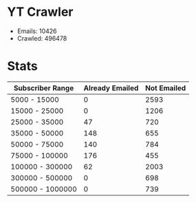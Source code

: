 # YT Crawler
- Emails: 10426
- Crawled: 496478

# Stats
| Subscriber Range  | Already Emailed | Not Emailed |
|-------|-------|-------|
| 5000 - 15000 | 0 | 2593 |
| 15000 - 25000 | 0 | 1206 |
| 25000 - 35000 | 47 | 720 |
| 35000 - 50000 | 148 | 655 |
| 50000 - 75000 | 140 | 784 |
| 75000 - 100000 | 176 | 455 |
| 100000 - 300000 | 62 | 2003 |
| 300000 - 500000 | 0 | 698 |
| 500000 - 1000000 | 0 | 739 |
